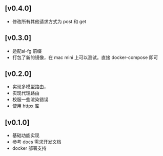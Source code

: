 
## [v0.4.0]

- 修改所有其他请求方式为 post 和 get

## [v0.3.0]

- 适配ai-fg 前缀
- 打包了新的镜像，在 mac mini 上可以测试。直接 docker-compose 即可

## [v0.2.0]

- 实现多模型路由，
- 实现代理路由
- 校服一些渲染错误
- 使用 httpx 库

## [v0.1.0]

- 基础功能实现
- 参考 docs 需求开发文档
- docker 部署支持